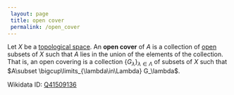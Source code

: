 ```yaml
---
 layout: page
 title: open cover
 permalink: /open_cover
---
```

Let $X$ be a [topological space](https://defsmath.github.io/DefsMath/topological_space). An **open cover** of $A$ is a collection of [open](https://defsmath.github.io/DefsMath/open) subsets of $X$ such that $A$ lies in the union of the elements of the collection. That is, an open covering is a collection $\{G_\lambda\}_{\lambda\in\Lambda}$ of subsets of $X$ such that $A\subset \bigcup\limits_{\lambda\in\Lambda} G_\lambda$.

Wikidata ID: [Q41509136](https://www.wikidata.org/wiki/Q41509136)